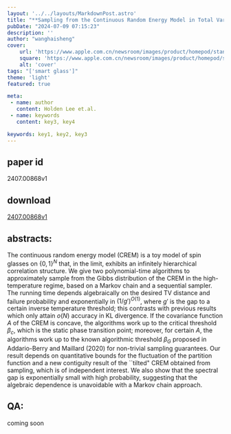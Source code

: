 ```yaml
---
layout: '../../layouts/MarkdownPost.astro'
title: "**Sampling from the Continuous Random Energy Model in Total Variation Distance**"
pubDate: "2024-07-09 07:15:23"
description: ''
author: "wanghaisheng"
cover:
    url: 'https://www.apple.com.cn/newsroom/images/product/homepod/standard/Apple-HomePod-hero-230118_big.jpg.large_2x.jpg'
    square: 'https://www.apple.com.cn/newsroom/images/product/homepod/standard/Apple-HomePod-hero-230118_big.jpg.large_2x.jpg'
    alt: 'cover'
tags: "['smart glass']" 
theme: 'light'
featured: true

meta:
 - name: author
   content: Holden Lee et.al.
 - name: keywords
   content: key3, key4

keywords: key1, key2, key3
---
```


## paper id
2407.00868v1
## download
[2407.00868v1](http://arxiv.org/abs/2407.00868v1)
## abstracts:
The continuous random energy model (CREM) is a toy model of spin glasses on $\{0,1\}^N$ that, in the limit, exhibits an infinitely hierarchical correlation structure. We give two polynomial-time algorithms to approximately sample from the Gibbs distribution of the CREM in the high-temperature regime, based on a Markov chain and a sequential sampler. The running time depends algebraically on the desired TV distance and failure probability and exponentially in $(1/g')^{O(1)}$, where $g'$ is the gap to a certain inverse temperature threshold; this contrasts with previous results which only attain $o(N)$ accuracy in KL divergence. If the covariance function $A$ of the CREM is concave, the algorithms work up to the critical threshold $\beta_c$, which is the static phase transition point; moreover, for certain $A$, the algorithms work up to the known algorithmic threshold $\beta_G$ proposed in Addario-Berry and Maillard (2020) for non-trivial sampling guarantees. Our result depends on quantitative bounds for the fluctuation of the partition function and a new contiguity result of the ``tilted" CREM obtained from sampling, which is of independent interest. We also show that the spectral gap is exponentially small with high probability, suggesting that the algebraic dependence is unavoidable with a Markov chain approach.
## QA:
coming soon
